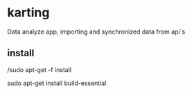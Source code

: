 # karting
Data analyze app, importing and synchronized data from api`s


## install
/sudo apt-get -f install 


sudo apt-get install build-essential
